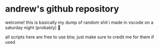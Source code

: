 # andrew's github repository

welcome! this is basically my dump of random shit i made in vscode on a saturday night (probably) 🥳

all scripts here are free to use btw, just make sure to credit me for them if used
